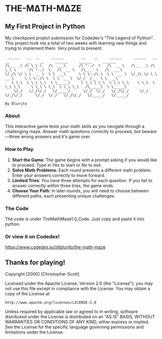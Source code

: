 # THE-MΔTH-MΔZE
## My First Project in Python

My checkpoint project submission for Codedex's "The Legend of Python".
This project took me a total of two weeks with learning new things and trying to implement them.
Very proud to present.


```
 ______   __  __     ______        __    __     ______     ______   __  __        __    __     ______     ______     ______    
/\__  _\ /\ \_\ \   /\  ___\      /\ "-./  \   /\  __ \   /\__  _\ /\ \_\ \      /\ "-./  \   /\  __ \   /\___  \   /\  ___\   
\/_/\ \/ \ \  __ \  \ \  __\      \ \ \-./\ \  \ \  __ \  \/_/\ \/ \ \  __ \     \ \ \-./\ \  \ \  __ \  \/_/  /__  \ \  __\   
   \ \_\  \ \_\ \_\  \ \_____\     \ \_\ \ \_\  \ \_\ \_\    \ \_\  \ \_\ \_\     \ \_\ \ \_\  \ \_\ \_\   /\_____\  \ \_____\ 
    \/_/   \/_/\/_/   \/_____/      \/_/  \/_/   \/_/\/_/     \/_/   \/_/\/_/      \/_/  \/_/   \/_/\/_/   \/_____/   \/_____/ 
                                                                                                                   By Blurito      
```

### About

This interactive game tests your math skills as you navigate through a challenging maze. Answer math questions correctly to proceed, but beware—three wrong answers and it's game over.


### How to Play

1. **Start the Game**: The game begins with a prompt asking if you would like to proceed. Type in Yes to start or No to exit.
2. **Solve Math Problems**: Each round presents a different math problem. Enter your answers correctly to move forward.
3. **Limited Tries**: You have three attempts for each question. If you fail to answer correctly within three tries, the game ends.
4. **Choose Your Path**: In later rounds, you will need to choose between different paths, each presenting unique challenges.


### The Code
The code is under TheMathMaze1.0_Code.
Just copy and paste it into python.

### Or view it on Codedex!
https://www.codedex.io//@blurito/the-math-maze


## Thanks for playing!

Copyright [2000] [Christopher Scott]

Licensed under the Apache License, Version 2.0 (the "License");
you may not use this file except in compliance with the License.
You may obtain a copy of the License at

    http://www.apache.org/licenses/LICENSE-2.0

Unless required by applicable law or agreed to in writing, software
distributed under the License is distributed on an "AS IS" BASIS,
WITHOUT WARRANTIES OR CONDITIONS OF ANY KIND, either express or implied.
See the License for the specific language governing permissions and
limitations under the License.
